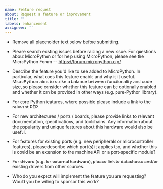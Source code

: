 ```yaml
---
name: Feature request
about: Request a feature or improvement
title: ""
labels: enhancement
assignees: ""
---
```


- Remove all placeholder text below before submitting.

- Please search existing issues before raising a new issue. For questions about MicroPython or for help using MicroPython, please see the MicroPython Forum -- https://forum.micropython.org/

- Describe the feature you'd like to see added to MicroPython. In particular, what does this feature enable and why is it useful. MicroPython aims to strike a balance between functionality and code size, so please consider whether this feature can be optionally enabled and whether it can be provided in other ways (e.g. pure-Python library).

- For core Python features, where possible please include a link to the relevant PEP.

- For new architectures / ports / boards, please provide links to relevant documentation, specifications, and toolchains. Any information about the popularity and unique features about this hardware would also be useful.

- For features for existing ports (e.g. new peripherals or microcontroller features), please describe which port(s) it applies too, and whether this is could be an extension to the machine API or a port-specific module?

- For drivers (e.g. for external hardware), please link to datasheets and/or existing drivers from other sources.

- Who do you expect will implement the feature you are requesting? Would you be willing to sponsor this work?

